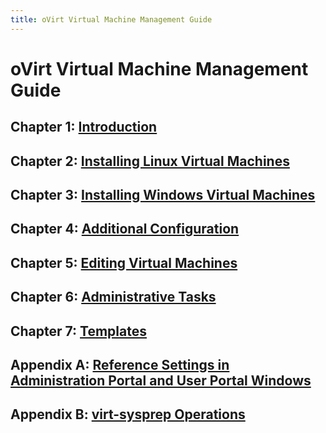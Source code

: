 ```yaml
---
title: oVirt Virtual Machine Management Guide
---
```


# oVirt Virtual Machine Management Guide

## Chapter 1: [Introduction](../chap-Introduction)

## Chapter 2: [Installing Linux Virtual Machines](../chap-Installing_Linux_Virtual_Machines)

## Chapter 3: [Installing Windows Virtual Machines](../chap-Installing_Windows_Virtual_Machines)

## Chapter 4: [Additional Configuration](../chap-Additional_Configuration)

## Chapter 5: [Editing Virtual Machines](../chap-Editing_Virtual_Machines)

## Chapter 6: [Administrative Tasks](../chap-Administrative_Tasks)

## Chapter 7: [Templates](../chap-Templates)

## Appendix A: [Reference Settings in Administration Portal and User Portal Windows](../appe-Reference_Settings_in_Administration_Portal_and_User_Portal_Windows)

## Appendix B: [virt-sysprep Operations](../appe-virt-sysprep_Operations)
